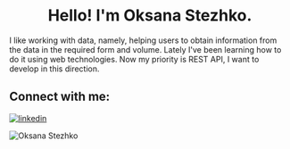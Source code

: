 <h1 align="center">Hello! I'm Oksana Stezhko.</h1>
I like working with data, namely, helping users to obtain information from the data in the required form and volume. Lately I've been learning how to do it using web technologies.
Now my priority is REST API, I want to develop in this direction.

<h2 align="left">Connect with me:</h2>
<p align="left">

<a href="https://www.linkedin.com/in/OksanaStezhko/"><img src="https://img.shields.io/badge/LinkedIn-0077B5?style=for-the-badge&logo=linkedin&logoColor=white" alt="linkedin" title="Linkedin" /></a>

<img src="https://komarev.com/ghpvc/?username=OksanaStezhko&label=Profile%20views&color=0077B5&style=flat" alt="Oksana Stezhko" />
